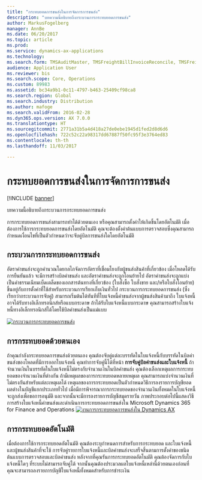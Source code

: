 ```yaml
---
title: "กระทบยอดการขนส่งในการจัดการการขนส่ง"
description: "บทความนี้อธิบายถึงกระบวนการกระทบยอดการขนส่ง"
author: MarkusFogelberg
manager: AnnBe
ms.date: 06/20/2017
ms.topic: article
ms.prod: 
ms.service: dynamics-ax-applications
ms.technology: 
ms.search.form: TMSAuditMaster, TMSFreightBillInvoiceReconcile, TMSFreightBillSummary, TMSFreightBillType, TMSFreightMatchReason, TMSInvoiceTable
audience: Application User
ms.reviewer: bis
ms.search.scope: Core, Operations
ms.custom: 89983
ms.assetid: bc34a9b1-0c11-4797-b463-25409cf98ca8
ms.search.region: Global
ms.search.industry: Distribution
ms.author: mafoge
ms.search.validFrom: 2016-02-28
ms.dyn365.ops.version: AX 7.0.0
ms.translationtype: HT
ms.sourcegitcommit: 2771a31b5a4d418a27de0ebe1945d1fed2d8d6d6
ms.openlocfilehash: 722c52c22a98317dd67887f50fc95f3e3764ed83
ms.contentlocale: th-th
ms.lasthandoff: 11/03/2017

---
```


# <a name="reconcile-freight-in-transportation-management"></a>กระทบยอดการขนส่งในการจัดการการขนส่ง

[!INCLUDE [banner](../includes/banner.md)]

บทความนี้อธิบายถึงกระบวนการกระทบยอดการขนส่ง

การกระทบยอดการขนส่งสามารถทำได้ด้วยตนเอง หรือคุณสามารถตั้งค่าให้เกิดขึ้นโดยอัตโนมัติ เมื่อต้องการใช้การกระทบยอดการขนส่งโดยอัตโนมัติ คุณจะต้องตั้งค่าต้นแบบการตรวจสอบซึ่งคุณสามารถกำหนดเงื่อนไขที่เป็นตัวกำหนดว่าจะจับคู่บิลการขนส่งใดโดยอัตโนมัติ

## <a name="the-freight-reconciliation-process"></a>กระบวนการกระทบยอดการขนส่ง
อัตราค่าขนส่งจะถูกคำนวณโดยกลไกจัดการอัตราที่เชื่อมโยงกับผู้ขนส่งสินค้าที่เกี่ยวข้อง เมื่อโหลดได้รับการยืนยันแล้ว จะมีการสร้างบิลค่าขนส่ง และอัตราค่าขนส่งจะถูกโอนย้ายไป อัตราค่าขนส่งจะถูกแบ่งเป็นค่าธรรมเนียมเบ็ดเตล็ดของเอกสารต้นทางที่เกี่ยวข้อง (ใบสั่งซื้อ ใบสั่งขาย และ/หรือใบสั่งโอนย้าย) ขึ้นอยู่กับการตั้งค่าที่ใช้สำหรับกระบวนการเรียกเก็บเงินทั่วไป กระบวนการกระทบยอดการขนส่ง (ซึ่งเรียกว่ากระบวนการจับคู่) สามารถเริ่มต้นได้ทันทีที่ใบแจ้งหนี้ค่าขนส่งจากผู้ขนส่งสินค้ามาถึง ใบแจ้งหนี้อาจได้รับทางอิเล็กทรอนิกส์หรือแบบกระดาษ ถ้าได้รับใบแจ้งหนี้แบบกระดาษ คุณสามารถสร้างใบแจ้งหนี้ทางอิเล็กทรอนิกส์ได้โดยใช้บิลค่าขนส่งเป็นแม่แบบ 

[![กระบวนการกระทบยอดการขนส่ง](./media/freight-reconcilation-process.jpg)](./media/freight-reconcilation-process.jpg)

## <a name="manual-reconciliation"></a>การกระทบยอดด้วยตนเอง
ถ้าคุณกำลังกระทบยอดการขนส่งด้วยตนเอง คุณต้องจับคู่แต่ละบรรทัดในใบแจ้งหนี้กับบรรทัดในบิลค่าขนส่งของโหลดที่มีการออกใบแจ้งหนี้ คุณทำการจับคู่นี้ได้ที่หน้า **การจับคู่บิลค่าขนส่งและใบแจ้งหนี้** ถ้าจำนวนเงินในบรรทัดในใบแจ้งหนี้ไม่ตรงกับจำนวนเงินในบิลค่าขนส่ง คุณต้องเลือกเหตุผลการกระทบยอดของจำนวนเงินที่ต่างกัน ถ้ามีเหตุผลของการกระทบยอดหลายเหตุผล คุณสามารถแบ่งจำนวนเงินที่ไม่ตรงกันสำหรับแต่ละเหตุผลได้ เหตุผลของการกระทบยอดเป็นตัวกำหนดวิธีการลงรายการบัญชียอดผลต่างในบัญชีแยกประเภททั่วไป เมื่อมีการพิจารณาการกระทบยอดของจำนวนเงินทั้งหมดในใบแจ้งหนี้ จะถูกส่งเพื่อขอการอนุมัติ และจากนั้นจะมีการลงรายการบัญชีสมุดรายวัน ภาพประกอบต่อไปนี้แสดงวิธีการสร้างใบแจ้งหนี้ค่าขนส่งและดำเนินการกระทบยอดการขนส่งใน Microsoft Dynamics 365 for Finance and Operations 
[![งานการกระทบยอดการขนส่งใน Dynamics AX](./media/processflowforfreightreconciliation.jpg)](./media/processflowforfreightreconciliation.jpg)
## <a name="automatic-reconciliation"></a>การกระทบยอดอัตโนมัติ
เมื่อต้องการใช้การกระทบยอดอัตโนมัติ คุณต้องระบุกำหนดการสำหรับการกระทบยอด และใบแจ้งหนี้และผู้ขนส่งสินค้าที่จะใช้ การจับคู่รายการใบแจ้งหนี้และบิลค่าขนส่งจะเสร็จสิ้นตามการตั้งค่าของชนิดต้นแบบการตรวจสอบและบิลค่าขนส่ง หลังจากที่คุณรันการกระทบยอดอัตโนมัติ คุณต้องจัดการกับใบแจ้งหนี้ใดๆ ที่ระบบไม่สามารถจับคู่ได้ จากนั้นคุณต้องประมวลผลใบแจ้งหนี้เหล่านี้ด้วยตนเองก่อนที่คุณจะสามารถลงรายการบัญชีใบแจ้งหนี้ทั้งหมดสำหรับการชำระเงิน




